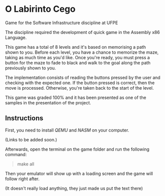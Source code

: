 # O Labirinto Cego
Game for the Software Infrastructure discipline at UFPE

The discipline required the development of quick game in the Assembly x86 Language.

This game has a total of 8 levels and it's based on memorising a path shown to you.
Before each level, you have a chance to memorize the maze, taking as much time as you'd like.
Once you're ready, you must press a button for the maze to fade to black and walk to the goal along the path previously shown to you.

The implementation consists of reading the buttons pressed by the user and checking with the expected one.
If the button pressed is correct, then the move is processed.
Otherwise, you're taken back to the start of the level.

This game was graded 100% and it has been presented as one of the samples in the presentation of the project.

## Instructions

First, you need to install _QEMU_ and _NASM_ on your computer.

(Links to be added soon.)

Afterwards, open the terminal on the game folder and run the following command:

> make all

Then your emulator will show up with a loading screen and the game will follow right after.

(It doesn't really load anything, they just made us put the text there)
